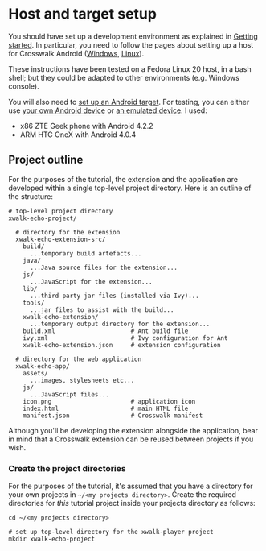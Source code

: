 # Host and target setup

You should have set up a development environment as explained in [Getting started](/documentation/getting_started.html). In particular, you need to follow the pages about setting up a host for Crosswalk Android ([Windows](/documentation/android/windows_host_setup.html), [Linux](/documentation/android/linux_host_setup.html)).

These instructions have been tested on a Fedora Linux 20 host, in a bash shell; but they could be adapted to other environments (e.g. Windows console).

You will also need to [set up an Android target](/documentation/android/android_target_setup.html). For testing, you can either use [your own Android device](/documentation/android/android_target_setup.html#Android-Device) or [an emulated device](/documentation/android/android_target_setup.html#android-emulator). I used:

* x86 ZTE Geek phone with Android 4.2.2
* ARM HTC OneX with Android 4.0.4

<h2 id="Project-outline">Project outline</h2>

For the purposes of the tutorial, the extension and the application are developed within a single top-level project directory. Here is an outline of the structure:

    # top-level project directory
    xwalk-echo-project/

      # directory for the extension
      xwalk-echo-extension-src/
        build/
          ...temporary build artefacts...
        java/
          ...Java source files for the extension...
        js/
          ...JavaScript for the extension...
        lib/
          ...third party jar files (installed via Ivy)...
        tools/
          ...jar files to assist with the build...
        xwalk-echo-extension/
          ...temporary output directory for the extension...
        build.xml                     # Ant build file
        ivy.xml                       # Ivy configuration for Ant
        xwalk-echo-extension.json     # extension configuration

      # directory for the web application
      xwalk-echo-app/
        assets/
          ...images, stylesheets etc...
        js/
          ...JavaScript files...
        icon.png                      # application icon
        index.html                    # main HTML file
        manifest.json                 # Crosswalk manifest

Although you'll be developing the extension alongside the application, bear in mind that a Crosswalk extension can be reused between projects if you wish.

### Create the project directories

For the purposes of the tutorial, it's assumed that you have a directory for your own projects in `~/<my projects directory>`. Create the required directories for *this* tutorial project inside your projects directory as follows:

    cd ~/<my projects directory>

    # set up top-level directory for the xwalk-player project
    mkdir xwalk-echo-project

